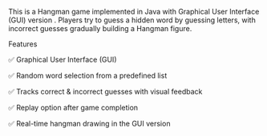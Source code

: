 This is a Hangman game implemented in Java with Graphical User Interface (GUI) version . Players try to guess a hidden word by guessing letters, with incorrect guesses gradually building a Hangman figure.

Features

✅ Graphical User Interface (GUI)

✅ Random word selection from a predefined list

✅ Tracks correct & incorrect guesses with visual feedback

✅ Replay option after game completion

✅ Real-time hangman drawing in the GUI version
